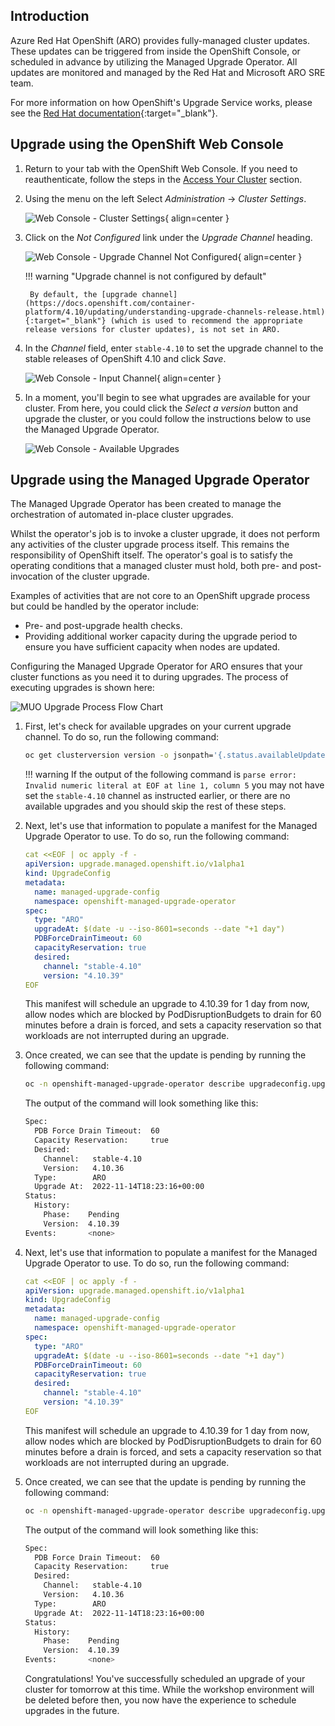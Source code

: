 ## Introduction

Azure Red Hat OpenShift (ARO) provides fully-managed cluster updates. These updates can be triggered from inside the OpenShift Console, or scheduled in advance by utilizing the Managed Upgrade Operator. All updates are monitored and managed by the Red Hat and Microsoft ARO SRE team.

For more information on how OpenShift's Upgrade Service works, please see the [Red Hat documentation](https://docs.openshift.com/container-platform/4.10/updating/index.html){:target="_blank"}.

## Upgrade using the OpenShift Web Console

1. Return to your tab with the OpenShift Web Console. If you need to reauthenticate, follow the steps in the [Access Your Cluster](../setup/3-access-cluster/) section.

1. Using the menu on the left Select *Administration* -> *Cluster Settings*.

    ![Web Console - Cluster Settings](/assets/images/web-console-cluster-settings.png){ align=center }

1. Click on the *Not Configured* link under the *Upgrade Channel* heading.

    ![Web Console - Upgrade Channel Not Configured](/assets/images/web-console-upgrade-channel-not-configured.png){ align=center }

    !!! warning "Upgrade channel is not configured by default"

        By default, the [upgrade channel](https://docs.openshift.com/container-platform/4.10/updating/understanding-upgrade-channels-release.html){:target="_blank"} (which is used to recommend the appropriate release versions for cluster updates), is not set in ARO.

1. In the *Channel* field, enter `stable-4.10` to set the upgrade channel to the stable releases of OpenShift 4.10 and click *Save*.

    ![Web Console - Input Channel](/assets/images/web-console-input-channel.png){ align=center }

1. In a moment, you'll begin to see what upgrades are available for your cluster. From here, you could click the *Select a version* button and upgrade the cluster, or you could follow the instructions below to use the Managed Upgrade Operator.

    ![Web Console - Available Upgrades](../../Images/aro-console-upgrade.png)

## Upgrade using the Managed Upgrade Operator

The Managed Upgrade Operator has been created to manage the orchestration of automated in-place cluster upgrades.

Whilst the operator's job is to invoke a cluster upgrade, it does not perform any activities of the cluster upgrade process itself. This remains the responsibility of OpenShift itself. The operator's goal is to satisfy the operating conditions that a managed cluster must hold, both pre- and post-invocation of the cluster upgrade.

Examples of activities that are not core to an OpenShift upgrade process but could be handled by the operator include:

- Pre- and post-upgrade health checks.
- Providing additional worker capacity during the upgrade period to ensure you have sufficient capacity when nodes are updated.

Configuring the Managed Upgrade Operator for ARO ensures that your cluster functions as you need it to during upgrades. The process of executing upgrades is shown here:

![MUO Upgrade Process Flow Chart](/assets/images/upgradecluster-flow.svg)

1. First, let's check for available upgrades on your current upgrade channel. To do so, run the following command:

    ```bash
    oc get clusterversion version -o jsonpath='{.status.availableUpdates}' | jq .[].version
    ```

    !!! warning
        If the output of the following command is `parse error: Invalid numeric literal at EOF at line 1, column 5` you may not have set the `stable-4.10` channel as instructed earlier, or there are no available upgrades and you should skip the rest of these steps.

1. Next, let's use that information to populate a manifest for the Managed Upgrade Operator to use. To do so, run the following command:

    ```yaml
    cat <<EOF | oc apply -f -
    apiVersion: upgrade.managed.openshift.io/v1alpha1
    kind: UpgradeConfig
    metadata:
      name: managed-upgrade-config
      namespace: openshift-managed-upgrade-operator
    spec:
      type: "ARO"
      upgradeAt: $(date -u --iso-8601=seconds --date "+1 day")
      PDBForceDrainTimeout: 60
      capacityReservation: true
      desired:
        channel: "stable-4.10"
        version: "4.10.39"
    EOF
    ```

    This manifest will schedule an upgrade to 4.10.39 for 1 day from now, allow nodes which are blocked by PodDisruptionBudgets to drain for 60 minutes before a drain is forced, and sets a capacity reservation so that workloads are not interrupted during an upgrade.

1. Once created, we can see that the update is pending by running the following command:

    ```bash
    oc -n openshift-managed-upgrade-operator describe upgradeconfig.upgrade.managed.openshift.io/managed-upgrade-config
    ```

    The output of the command will look something like this:

    ```bash
    Spec:
      PDB Force Drain Timeout:  60
      Capacity Reservation:     true
      Desired:
        Channel:   stable-4.10
        Version:   4.10.36
      Type:        ARO
      Upgrade At:  2022-11-14T18:23:16+00:00
    Status:
      History:
        Phase:    Pending
        Version:  4.10.39
    Events:       <none>
    ```

1. Next, let's use that information to populate a manifest for the Managed Upgrade Operator to use. To do so, run the following command:

    ```yaml
    cat <<EOF | oc apply -f -
    apiVersion: upgrade.managed.openshift.io/v1alpha1
    kind: UpgradeConfig
    metadata:
      name: managed-upgrade-config
      namespace: openshift-managed-upgrade-operator
    spec:
      type: "ARO"
      upgradeAt: $(date -u --iso-8601=seconds --date "+1 day")
      PDBForceDrainTimeout: 60
      capacityReservation: true
      desired:
        channel: "stable-4.10"
        version: "4.10.39"
    EOF
    ```

    This manifest will schedule an upgrade to 4.10.39 for 1 day from now, allow nodes which are blocked by PodDisruptionBudgets to drain for 60 minutes before a drain is forced, and sets a capacity reservation so that workloads are not interrupted during an upgrade.

1. Once created, we can see that the update is pending by running the following command:

    ```bash
    oc -n openshift-managed-upgrade-operator describe upgradeconfig.upgrade.managed.openshift.io/managed-upgrade-config
    ```

    The output of the command will look something like this:

    ```bash
    Spec:
      PDB Force Drain Timeout:  60
      Capacity Reservation:     true
      Desired:
        Channel:   stable-4.10
        Version:   4.10.36
      Type:        ARO
      Upgrade At:  2022-11-14T18:23:16+00:00
    Status:
      History:
        Phase:    Pending
        Version:  4.10.39
    Events:       <none>
    ```

    Congratulations! You've successfully scheduled an upgrade of your cluster for tomorrow at this time. While the workshop environment will be deleted before then, you now have the experience to schedule upgrades in the future.

